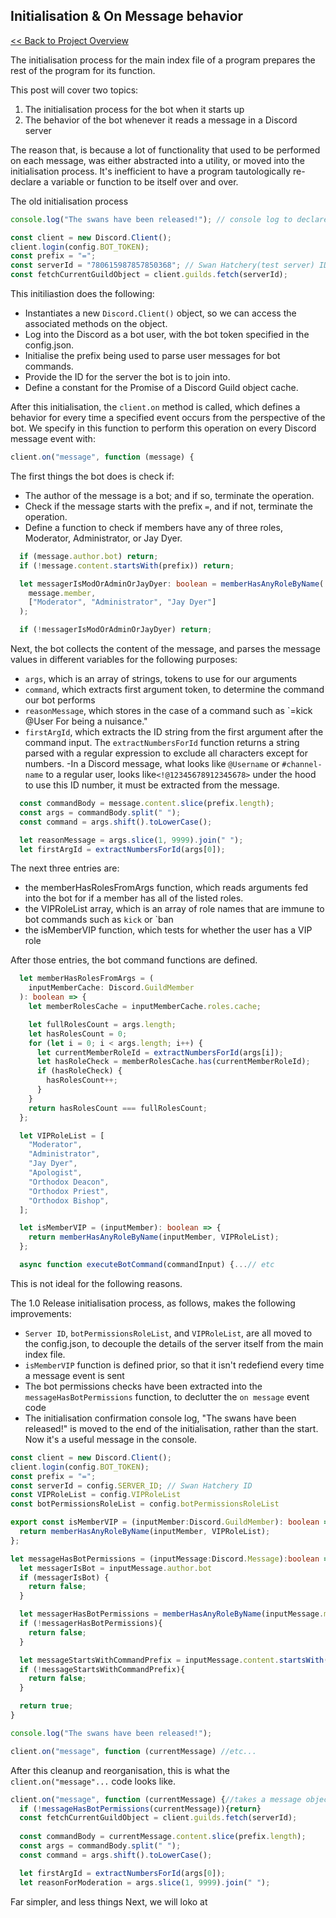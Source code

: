 ## Initialisation & On Message behavior

[<< Back to Project Overview](defenderProject.md)

The initialisation process for the main index file of a program prepares the rest of the program for its function.

This post will cover two topics:
1. The initialisation process for the bot when it starts up
2. The behavior of the bot whenever it reads a message in a Discord server

The reason that, is because a lot of functionality that used to be performed on each message, was either abstracted into a utility, or moved into the initialisation process. It's inefficient to have a program tautologically re-declare a variable or function to be itself over and over.

The old initialisation process

```typescript
console.log("The swans have been released!"); // console log to declare the bot has been initialised

const client = new Discord.Client();
client.login(config.BOT_TOKEN);
const prefix = "=";
const serverId = "780615987857850368"; // Swan Hatchery(test server) ID
const fetchCurrentGuildObject = client.guilds.fetch(serverId);
```

This initiliastion does the following:
- Instantiates a new `Discord.Client()` object, so we can access the associated methods on the object.
- Log into the Discord as a bot user, with the bot token specified in the config.json.
- Initialise the prefix being used to parse user messages for bot commands.
- Provide the ID for the server the bot is to join into.
- Define a constant for the Promise of a Discord Guild object cache.

After this initialisation, the `client.on` method is called, which defines a behavior for every time a specified event occurs from the perspective of the bot. We specify in this function to perform this operation on every Discord message event with:

```typescript
client.on("message", function (message) {
```

The first things the bot does is check if:
- The author of the message is a bot; and if so, terminate the operation.
- Check if the message starts with the prefix `=`, and if not, terminate the operation.
- Define a function to check if members have any of three roles, Moderator, Administrator, or Jay Dyer.

```typescript
  if (message.author.bot) return;
  if (!message.content.startsWith(prefix)) return;

  let messagerIsModOrAdminOrJayDyer: boolean = memberHasAnyRoleByName(
    message.member,
    ["Moderator", "Administrator", "Jay Dyer"]
  );

  if (!messagerIsModOrAdminOrJayDyer) return;
  ```

Next, the bot collects the content of the message, and  parses the message values in different variables for the following purposes:
- `args`, which is an array of strings, tokens to use for our arguments
- `command`, which extracts first argument token, to determine the command our bot performs
- `reasonMessage`, which stores in the case of a command such as `=kick @User For being a nuisance."
- `firstArgId`, which extracts the ID string from the first argument after the command input. The `extractNumbersForId` function returns a string parsed with a regular expression to exclude all characters except for numbers.
  -In a Discord message, what looks like `@Username` or `#channel-name` to a regular user, looks like`<!@12345678912345678>` under the hood to use this ID number, it must be extracted from the message.

```typescript
  const commandBody = message.content.slice(prefix.length);
  const args = commandBody.split(" ");
  const command = args.shift().toLowerCase();

  let reasonMessage = args.slice(1, 9999).join(" ");
  let firstArgId = extractNumbersForId(args[0]);
```

The next three entries are:
- the memberHasRolesFromArgs function, which reads arguments fed into the bot for if a member has all of the listed roles. 
- the VIPRoleList array, which is an array of role names that are immune to bot commands such as `kick` or `ban
- the isMemberVIP function, which tests for whether the user has a VIP role

After those entries, the bot command functions are defined.

```typescript
  let memberHasRolesFromArgs = (
    inputMemberCache: Discord.GuildMember
  ): boolean => {
    let memberRolesCache = inputMemberCache.roles.cache;

    let fullRolesCount = args.length;
    let hasRolesCount = 0;
    for (let i = 0; i < args.length; i++) {
      let currentMemberRoleId = extractNumbersForId(args[i]);
      let hasRoleCheck = memberRolesCache.has(currentMemberRoleId);
      if (hasRoleCheck) {
        hasRolesCount++;
      }
    }
    return hasRolesCount === fullRolesCount;
  };

  let VIPRoleList = [
    "Moderator",
    "Administrator",
    "Jay Dyer",
    "Apologist",
    "Orthodox Deacon",
    "Orthodox Priest",
    "Orthodox Bishop",
  ];

  let isMemberVIP = (inputMember): boolean => {
    return memberHasAnyRoleByName(inputMember, VIPRoleList);
  };

  async function executeBotCommand(commandInput) {...// etc
```

This is not ideal for the following reasons.

The 1.0 Release initialisation process, as follows, makes the following improvements:
- `Server ID`, `botPermissionsRoleList`, and `VIPRoleList`, are all moved to the config.json, to decouple the details of the server itself from the main index file.
- `isMemberVIP` function is defined prior, so that it isn't redefiend every time a message event is sent
- The bot permissions checks have been extracted into the `messageHasBotPermissions` function, to declutter the `on message` event code
- The initialisation confirmation console log, "The swans have been released!" is moved to the end of the initialisation, rather than the start. Now it's a useful message in the console.

```typescript
const client = new Discord.Client();
client.login(config.BOT_TOKEN);
const prefix = "=";
const serverId = config.SERVER_ID; // Swan Hatchery ID
const VIPRoleList = config.VIPRoleList
const botPermissionsRoleList = config.botPermissionsRoleList

export const isMemberVIP = (inputMember:Discord.GuildMember): boolean => {
  return memberHasAnyRoleByName(inputMember, VIPRoleList);
};

let messageHasBotPermissions = (inputMessage:Discord.Message):boolean => {
  let messagerIsBot = inputMessage.author.bot 
  if (messagerIsBot) {
    return false;
  }

  let messagerHasBotPermissions = memberHasAnyRoleByName(inputMessage.member,botPermissionsRoleList)
  if (!messagerHasBotPermissions){
    return false;
  }

  let messageStartsWithCommandPrefix = inputMessage.content.startsWith(prefix)
  if (!messageStartsWithCommandPrefix){
    return false;
  }

  return true;
}

console.log("The swans have been released!");

client.on("message", function (currentMessage) //etc...
```

After this cleanup and reorganisation, this is what the `client.on("message"...` code looks like.

```typescript
client.on("message", function (currentMessage) {//takes a message object as input
  if (!messageHasBotPermissions(currentMessage)){return}
  const fetchCurrentGuildObject = client.guilds.fetch(serverId);
  
  const commandBody = currentMessage.content.slice(prefix.length);
  const args = commandBody.split(" ");
  const command = args.shift().toLowerCase();

  let firstArgId = extractNumbersForId(args[0]);
  let reasonForModeration = args.slice(1, 9999).join(" ");
```  

Far simpler, and less things Next, we will loko at 
